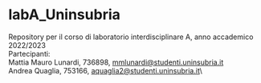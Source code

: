 # labA_Uninsubria
Repository per il corso di laboratorio interdisciplinare A, anno accademico 2022/2023\
Partecipanti:\
Mattia Mauro Lunardi, 736898, mmlunardi@studenti.uninsubria.it\
Andrea Quaglia, 753166, aquaglia2@studenti.uninsubria.it\
